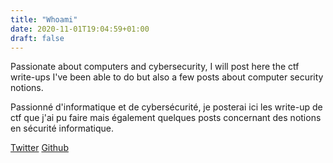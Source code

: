 ```yaml
---
title: "Whoami"
date: 2020-11-01T19:04:59+01:00
draft: false
---
```



Passionate about computers and cybersecurity, I will post here the ctf write-ups I've been able to do but also a few posts about computer security notions.


Passionné d'informatique et de cybersécurité, je posterai ici les write-up de ctf que j'ai pu faire mais également quelques posts concernant des notions en sécurité informatique.

[Twitter](https://twitter.com/B4Ck12)
[Github](https://github.com/Backkk?tab=repositories)
